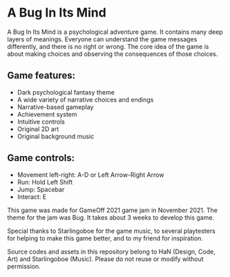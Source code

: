 # A Bug In Its Mind

A Bug In Its Mind is a psychological adventure game. It contains many deep layers of meanings. Everyone can understand the game messages differently, and there is no right or wrong. The core idea of the game is about making choices and observing the consequences of those choices. 

## Game features:
- Dark psychological fantasy theme
- A wide variety of narrative choices and endings 
- Narrative-based gameplay 
- Achievement system 
- Intuitive controls
-	Original 2D art 
-	Original background music

## Game controls:
-	Movement left-right: A-D or Left Arrow-Right Arrow
-	Run: Hold Left Shift 
-	Jump: Spacebar
-	Interact: E

This game was made for GameOff 2021 game jam in November 2021. The theme for the jam was Bug. It takes about 3 weeks to develop this game. 

Special thanks to Starlingoboe for the game music, to several playtesters for helping to make this game better, and to my friend for inspiration. 

Source codes and assets in this repository belong to HaN (Design, Code, Art) and Starlingoboe (Music). Please do not reuse or modify without permission. 
